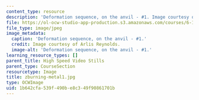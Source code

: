 ```yaml
---
content_type: resource
description: 'Deformation sequence, on the anvil - #1. Image courtesy of Arlis Reynolds.'
file: https://ol-ocw-studio-app-production.s3.amazonaws.com/courses/6-163-strobe-project-laboratory-fall-2005/1b642cfa539f490be8c349f90861701b_zburning-metal1.jpg
file_type: image/jpeg
image_metadata:
  caption: 'Deformation sequence, on the anvil - #1.'
  credit: Image courtesy of Arlis Reynolds.
  image-alt: 'Deformation sequence, on the anvil - #1.'
learning_resource_types: []
parent_title: High Speed Video Stills
parent_type: CourseSection
resourcetype: Image
title: zburning-metal1.jpg
type: OCWImage
uid: 1b642cfa-539f-490b-e8c3-49f90861701b
---
```

